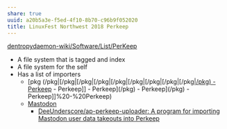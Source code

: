 ```yaml
---
share: true
uuid: a20b5a3e-f5ed-4f10-8b70-c96b9f052020
title: LinuxFest Northwest 2018 Perkeep
---
```

[dentropydaemon-wiki/Software/List/PerKeep](../dentropydaemon-wiki/Software/List/PerKeep)

* A file system that is tagged and index
* A file system for the self
* Has a list of importers
	* [pkg (/pkg|[/pkg|[/pkg|[/pkg|[/pkg|[/pkg|[/pkg|[/pkg|[/pkg|[/pkg) - Perkeep](..//pkg) - Perkeep]] - Perkeep](/pkg) - Perkeep](/pkg) - Perkeep]]%20-%20Perkeep)
	* [Mastodon](../fe6202ed-b5d6-4652-9e0f-637fd725327f)
		* [DeeUnderscore/ap-perkeep-uploader: A program for importing Mastodon user data takeouts into Perkeep](https://github.com/DeeUnderscore/ap-perkeep-uploader)